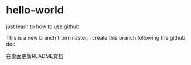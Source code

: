 # hello-world
just learn to how to use github


This is a new branch from master, i create this branch following the github doc.


在桌面更新README文档